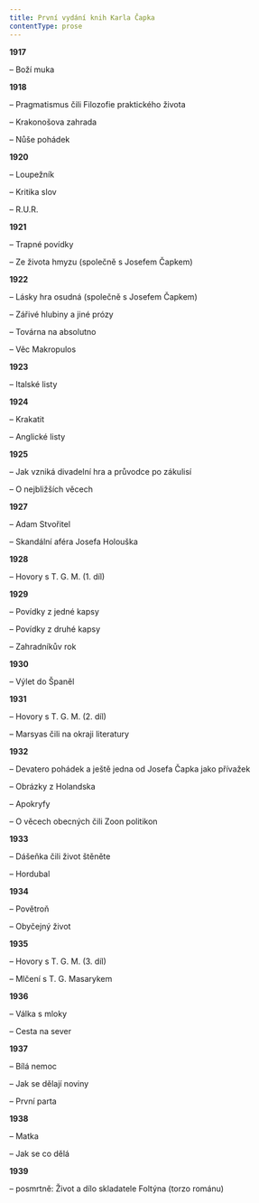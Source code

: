 ```yaml
---
title: První vydání knih Karla Čapka
contentType: prose
---
```


**1917**

– Boží muka

**1918**

– Pragmatismus čili Filozofie praktického života

  

– Krakonošova zahrada

  

– Nůše pohádek

**1920**

– Loupežník

  

– Kritika slov

  

– R.U.R.

**1921**

– Trapné povídky

  

– Ze života hmyzu (společně s Josefem Čapkem)

**1922**

– Lásky hra osudná (společně s Josefem Čapkem)

  

– Zářivé hlubiny a jiné prózy

  

– Továrna na absolutno

  

– Věc Makropulos

**1923**

– Italské listy

**1924**

– Krakatit

  

– Anglické listy

**1925**

– Jak vzniká divadelní hra a průvodce po zákulisí

  

– O nejbližších věcech

**1927**

– Adam Stvořitel

  

– Skandální aféra Josefa Holouška

**1928**

– Hovory s T. G. M. (1. díl)

**1929**

– Povídky z jedné kapsy

  

– Povídky z druhé kapsy

  

– Zahradníkův rok

**1930**

– Výlet do Španěl

**1931**

– Hovory s T. G. M. (2. díl)

  

– Marsyas čili na okraji literatury

**1932**

– Devatero pohádek a ještě jedna od Josefa Čapka jako přívažek

  

– Obrázky z Holandska

  

– Apokryfy

  

– O věcech obecných čili Zoon politikon

**1933**

– Dášeňka čili život štěněte

  

– Hordubal

**1934**

– Povětroň

  

– Obyčejný život

**1935**

– Hovory s T. G. M. (3. díl)

  

– Mlčení s T. G. Masarykem

**1936**

– Válka s mloky

  

– Cesta na sever

**1937**

– Bílá nemoc

  

– Jak se dělají noviny

  

– První parta

**1938**

– Matka

  

– Jak se co dělá

**1939**

– posmrtně: Život a dílo skladatele Foltýna (torzo románu)
